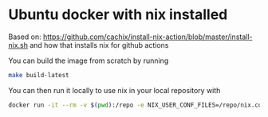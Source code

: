 # Ubuntu docker with nix installed

Based on: https://github.com/cachix/install-nix-action/blob/master/install-nix.sh
and how that installs nix for github actions

You can build the image from scratch by running

```bash
make build-latest
```

You can then run it locally to use nix in your local repository with

```bash
docker run -it --rm -v $(pwd):/repo -e NIX_USER_CONF_FILES=/repo/nix.conf --workdir /repo tateexon/nix-ubuntu:latest /bin/bash
```